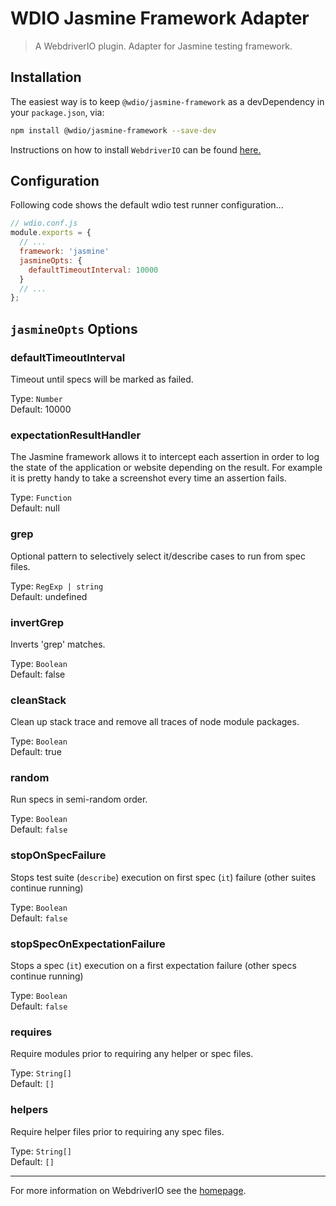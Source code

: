 WDIO Jasmine Framework Adapter
==============================

> A WebdriverIO plugin. Adapter for Jasmine testing framework.

## Installation

The easiest way is to keep `@wdio/jasmine-framework` as a devDependency in your `package.json`, via:

```bash
npm install @wdio/jasmine-framework --save-dev
```

Instructions on how to install `WebdriverIO` can be found [here.](https://webdriver.io/docs/gettingstarted)

## Configuration

Following code shows the default wdio test runner configuration...

```js
// wdio.conf.js
module.exports = {
  // ...
  framework: 'jasmine'
  jasmineOpts: {
    defaultTimeoutInterval: 10000
  }
  // ...
};
```

## `jasmineOpts` Options

### defaultTimeoutInterval
Timeout until specs will be marked as failed.

Type: `Number`<br />
Default: 10000

### expectationResultHandler
The Jasmine framework allows it to intercept each assertion in order to log the state of the application
or website depending on the result. For example it is pretty handy to take a screenshot every time
an assertion fails.

Type: `Function`<br />
Default: null

### grep
Optional pattern to selectively select it/describe cases to run from spec files.

Type: `RegExp | string`<br />
Default: undefined

### invertGrep
Inverts 'grep' matches.

Type: `Boolean`<br />
Default: false

### cleanStack
Clean up stack trace and remove all traces of node module packages.

Type: `Boolean`<br />
Default: true

### random
Run specs in semi-random order.

Type: `Boolean`<br />
Default: `false`

### stopOnSpecFailure
Stops test suite (`describe`) execution on first spec (`it`) failure (other suites continue running)

Type: `Boolean`<br />
Default: `false`

### stopSpecOnExpectationFailure
Stops a spec (`it`) execution on a first expectation failure (other specs continue running)

Type: `Boolean`<br />
Default: `false`

### requires
Require modules prior to requiring any helper or spec files.

Type: `String[]`<br />
Default: `[]`

### helpers
Require helper files prior to requiring any spec files.

Type: `String[]`<br />
Default: `[]`

----

For more information on WebdriverIO see the [homepage](https://webdriver.io).
